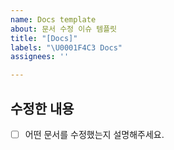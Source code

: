 ```yaml
---
name: Docs template
about: 문서 수정 이슈 템플릿
title: "[Docs]"
labels: "\U0001F4C3 Docs"
assignees: ''

---
```


## 수정한 내용

- [ ] 어떤 문서를 수정했는지 설명해주세요.
